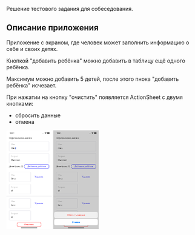 Решение тестового задания для собеседования.

## Описание приложения

Приложение с экраном, где человек может заполнить информацию о себе и своих детях.

Кнопкой "добавить ребёнка" можно добавить в таблицу ещё одного ребёнка.

Максимум можно добавить 5 детей, после этого пнока "добавить ребёнка" исчезает.

При нажатии на кнопку "очистить" появляется ActionSheet с двумя кнопками:

- сбросить данные
- отмена

<img src="ScreenShots/Main.png" width="120"> <img src="ScreenShots/Button.png" width="120">

